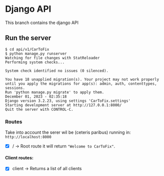 # Django API

This branch contains the django API

## Run the server
```
$ cd api/v1/CarToFix
$ python manage.py runserver
Watching for file changes with StatReloader
Performing system checks...

System check identified no issues (0 silenced).

You have 18 unapplied migration(s). Your project may not work properly until you apply the migrations for app(s): admin, auth, contenttypes, sessions.
Run 'python manage.py migrate' to apply them.
December 01, 2023 - 02:35:18
Django version 3.2.23, using settings 'CarToFix.settings'
Starting development server at http://127.0.0.1:8000/
Quit the server with CONTROL-C.
```

### Routes
Take into account the serer wil be (ceteris paribus) running in: `http://localhost:8000`
- [X] / -> Root route it will return `"Welcome to CarToFix"`.

#### Client routes:
- [X] client -> Returns a list of all clients
